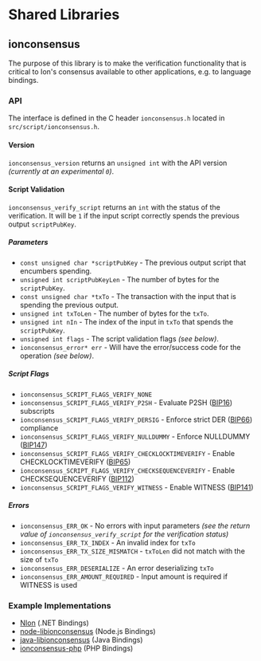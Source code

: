 Shared Libraries
================

## ionconsensus

The purpose of this library is to make the verification functionality that is critical to Ion's consensus available to other applications, e.g. to language bindings.

### API

The interface is defined in the C header `ionconsensus.h` located in  `src/script/ionconsensus.h`.

#### Version

`ionconsensus_version` returns an `unsigned int` with the API version *(currently at an experimental `0`)*.

#### Script Validation

`ionconsensus_verify_script` returns an `int` with the status of the verification. It will be `1` if the input script correctly spends the previous output `scriptPubKey`.

##### Parameters
- `const unsigned char *scriptPubKey` - The previous output script that encumbers spending.
- `unsigned int scriptPubKeyLen` - The number of bytes for the `scriptPubKey`.
- `const unsigned char *txTo` - The transaction with the input that is spending the previous output.
- `unsigned int txToLen` - The number of bytes for the `txTo`.
- `unsigned int nIn` - The index of the input in `txTo` that spends the `scriptPubKey`.
- `unsigned int flags` - The script validation flags *(see below)*.
- `ionconsensus_error* err` - Will have the error/success code for the operation *(see below)*.

##### Script Flags
- `ionconsensus_SCRIPT_FLAGS_VERIFY_NONE`
- `ionconsensus_SCRIPT_FLAGS_VERIFY_P2SH` - Evaluate P2SH ([BIP16](https://github.com/ion/bips/blob/master/bip-0016.mediawiki)) subscripts
- `ionconsensus_SCRIPT_FLAGS_VERIFY_DERSIG` - Enforce strict DER ([BIP66](https://github.com/ion/bips/blob/master/bip-0066.mediawiki)) compliance
- `ionconsensus_SCRIPT_FLAGS_VERIFY_NULLDUMMY` - Enforce NULLDUMMY ([BIP147](https://github.com/ion/bips/blob/master/bip-0147.mediawiki))
- `ionconsensus_SCRIPT_FLAGS_VERIFY_CHECKLOCKTIMEVERIFY` - Enable CHECKLOCKTIMEVERIFY ([BIP65](https://github.com/ion/bips/blob/master/bip-0065.mediawiki))
- `ionconsensus_SCRIPT_FLAGS_VERIFY_CHECKSEQUENCEVERIFY` - Enable CHECKSEQUENCEVERIFY ([BIP112](https://github.com/ion/bips/blob/master/bip-0112.mediawiki))
- `ionconsensus_SCRIPT_FLAGS_VERIFY_WITNESS` - Enable WITNESS ([BIP141](https://github.com/ion/bips/blob/master/bip-0141.mediawiki))

##### Errors
- `ionconsensus_ERR_OK` - No errors with input parameters *(see the return value of `ionconsensus_verify_script` for the verification status)*
- `ionconsensus_ERR_TX_INDEX` - An invalid index for `txTo`
- `ionconsensus_ERR_TX_SIZE_MISMATCH` - `txToLen` did not match with the size of `txTo`
- `ionconsensus_ERR_DESERIALIZE` - An error deserializing `txTo`
- `ionconsensus_ERR_AMOUNT_REQUIRED` - Input amount is required if WITNESS is used

### Example Implementations
- [NIon](https://github.com/NicolasDorier/NIon/blob/master/NIon/Script.cs#L814) (.NET Bindings)
- [node-libionconsensus](https://github.com/bitpay/node-libionconsensus) (Node.js Bindings)
- [java-libionconsensus](https://github.com/dexX7/java-libionconsensus) (Java Bindings)
- [ionconsensus-php](https://github.com/Bit-Wasp/ionconsensus-php) (PHP Bindings)
